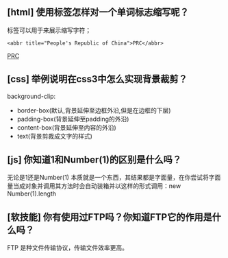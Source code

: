 ## [html] 使用标签怎样对一个单词标志缩写呢？

<abbr>标签可以用于来展示缩写字符；

`<abbr title="People's Republic of China">PRC</abbr>`

<abbr title="People's Republic of China">PRC</abbr>


## [css] 举例说明在css3中怎么实现背景裁剪？

background-clip:

* border-box(默认,背景延伸至边框外沿,但是在边框的下层)
* padding-box(背景延伸至padding的外沿)
* content-box(背景延伸至内容的外沿)
* text(背景剪裁成文字的样式)

## [js] 你知道1和Number(1)的区别是什么吗？

无论是1还是Number(1) 本质就是一个东西，其结果都是字面量，在你尝试将字面量当成对象并调用其方法时会自动装箱并以这样的形式调用：new Number(1).length


## [软技能] 你有使用过FTP吗？你知道FTP它的作用是什么吗？
FTP 是种文件传输协议，传输文件效率更高。

